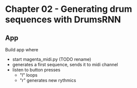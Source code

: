 # Chapter 02 - Generating drum sequences with DrumsRNN

## App

Build app where

- start magenta_midi.py (TODO rename)
- generates a first sequence, sends it to midi channel
- listen to button presses
    - "l" loops
    - "r" generates new rythmics
